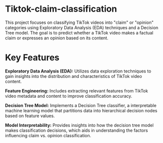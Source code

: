 # Tiktok-claim-classification
This project focuses on classifying TikTok videos into "claim" or "opinion" categories using Exploratory Data Analysis (EDA) techniques and a Decision Tree model. The goal is to predict whether a TikTok video makes a factual claim or expresses an opinion based on its content.

# Key Features
**Exploratory Data Analysis (EDA):**
Utilizes data exploration techniques to gain insights into the distribution and characteristics of TikTok video content.

**Feature Engineering:**
Includes extracting relevant features from TikTok video metadata and content to improve classification accuracy.

**Decision Tree Model:**
Implements a Decision Tree classifier, a interpretable machine learning model that partitions data into hierarchical decision nodes based on feature values.

**Model Interpretability:**
Provides insights into how the decision tree model makes classification decisions, which aids in understanding the factors influencing claim vs. opinion classification.
